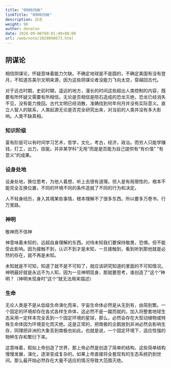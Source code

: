 ```yaml
---
title: "0906归纳"
linkTitle: "0906归纳"
description: 日志
weight: 90
author: denalon
date: 2020-09-06T09:01:40+08:00
url: /web/note/2020090673.html
---
```

## 阴谋论

相信阴谋论，怀疑意味着能力欠缺。不确定地球是不是圆的，不确定美国有没有登月，不知道苏美尔文明来源，因为这些阴谋论者没能力飞向太空，穿越回古代。

对于远古时期，史前时期，遥远的地方，漫长的时间这些超出人类控制的内容，既要有所怀疑又需要有所相信。无论是否相信是陨石造成的恐龙灭绝，恐龙已经消失不见，没有能力挽回。古代文明已经消散，准确找到何年何月并没有实际意义。直立人智人的联系，人类起源无论是否完全研究出来，对当前的人类并没有多大影响。人类不缺真相。


### 知识阶级

富有阶层可以有时间学习艺术，哲学，文化，考古，经济，政治。而穷人只能学赚钱，打工，出力，技能。并非某学科“无用“而是是否能为自己提供有“有价值” “有意义”的成果。

### 设身处地

设身处地，换位思考，为他人着想，听上去很有道理。但人是有局限性的，根本不能完全互换位置，不同的环境不同的条件造就了不同的行为和决定。

人不轻身经历，身入其境某些事情，根本理解不了很多东西。所以要多万卷书，行万里路。


### 神明

敬神而不信神

神意味着未知的，远超自身理解的东西。对待未知我们要保持敬畏，恐惧。但不能受此影响。因为接触不到，认识不到才是未知，一旦接触到，看到听到那他就是必然的存在，就不再是未知。


未知就是不可知，知道了就不是不可知了，就应该研究知道的里面的不可知情况。神明最好就是永远不为人知，因为一旦神明现身，那就要思考，谁创造了“这个“神明？（神明未现身时“这个“就无法用来描述）

### 生命

无论人类是不是从低级生命演化而来，宇宙生命体必然是从无到有，由简到繁。一个固定的环境却存在各式各样生命体，这必然不是一蹴而就的。加入将整套地球生态采用一定样本完全丢到一个固定环境的星球，那么，必然会存在大型动植物或特殊生命体因为环境变化而灭绝。这是正常的，把南极的企鹅放到非洲必然会影响生存，同理把非洲的大象丢到南极也如此。也就是说，一个固定环境下，适应性强的物种生存和繁衍下来。

这意味着，假如上帝创造了世界，那上帝必然是创造了简单的结构，这些简单结构慢慢发展，演化，逐渐变成复杂的。如果上帝直接将全套现有的生态系统扔到世间。那么最开始必然存在大量不适应的情况导致大范围灭绝。



